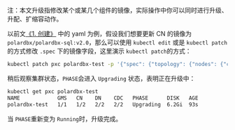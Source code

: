 注：本文升级指修改某个或某几个组件的镜像，实际操作中你可以同时进行升级、升配、扩缩容动作。

以前文[《1. 创建》](./1-create.md) 中的 yaml 为例，假设我们想要更新 CN 的镜像为 `polardbx/polardbx-sql:v2.0`，那么可以使用 `kubectl edit` 或是 `kubectl patch` 的方式修改 `.spec` 下的镜像字段，这里演示 `kubectl patch`的方式：

```bash
kubectl patch pxc polardbx-test -p '{"spec": {"topology": {"nodes": {"cn": {"template": {"image": "polardbx/polardbx-sql:v2.0"}}}}}}'
```

稍后观察集群状态，`PHASE`会进入 `Upgrading` 状态，表明正在升级中：

```bash
kubectl get pxc polardbx-test
NAME            GMS   CN    DN    CDC   PHASE      DISK   AGE
polardbx-test   1/1   1/2   2/2   2/2   Upgrading  6.2Gi  93s
```

当 `PHASE`重新变为 `Running`时，升级完成。
